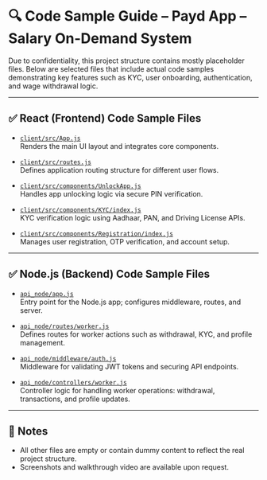 # 🔍 Code Sample Guide – Payd App – Salary On-Demand System

Due to confidentiality, this project structure contains mostly placeholder files. Below are selected files that include actual code samples demonstrating key features such as KYC, user onboarding, authentication, and wage withdrawal logic.

---

## ✅ React (Frontend) Code Sample Files

- [`client/src/App.js`](./client/src/App.js)  
  Renders the main UI layout and integrates core components.

- [`client/src/routes.js`](./client/src/routes.js)  
  Defines application routing structure for different user flows.

- [`client/src/components/UnlockApp.js`](./client/src/components/UnlockApp.js)  
  Handles app unlocking logic via secure PIN verification.

- [`client/src/components/KYC/index.js`](./client/src/components/KYC/index.js)  
  KYC verification logic using Aadhaar, PAN, and Driving License APIs.

- [`client/src/components/Registration/index.js`](./client/src/components/Registration/index.js)  
  Manages user registration, OTP verification, and account setup.

---

## ✅ Node.js (Backend) Code Sample Files

- [`api_node/app.js`](./api_node/app.js)  
  Entry point for the Node.js app; configures middleware, routes, and server.

- [`api_node/routes/worker.js`](./api_node/routes/worker.js)  
  Defines routes for worker actions such as withdrawal, KYC, and profile management.

- [`api_node/middleware/auth.js`](./api_node/middleware/auth.js)  
  Middleware for validating JWT tokens and securing API endpoints.

- [`api_node/controllers/worker.js`](./api_node/controllers/worker.js)  
  Controller logic for handling worker operations: withdrawal, transactions, and profile updates.

---

## 📌 Notes

- All other files are empty or contain dummy content to reflect the real project structure.
- Screenshots and walkthrough video are available upon request.
